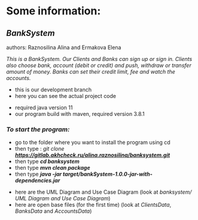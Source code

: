 # Some information:

## _BankSystem_
authors: Raznosilina Alina and Ermakova Elena

_This is a BankSystem. Our Clients and Banks can sign up or sign in. Clients also choose bank, account (debit or credit)
and push, withdraw or transfer amount of money. Banks can set their credit limit, fee and watch the accounts._

* this is our development branch
* here you can see the actual project code

+ required java version 11
+ our program build with maven, required version 3.8.1

### _To start the program:_
* go to the folder where you want to install the program using cd
* then type : _git clone_ _**https://gitlab.akhcheck.ru/alina.raznosilina/banksystem.git**_
* then type _**cd banksystem**_
* then type _**mvn clean package**_
* then type _**java -jar target/bankSystem-1.0.0-jar-with-dependencies.jar**_

+ here are the UML Diagram and Use Case Diagram (look at _banksystem/ UML Diagram and Use Case Diagram_)
+ here are open base files (for the first time) (look at _ClientsData_, _BanksData_ and _AccountsData_)
